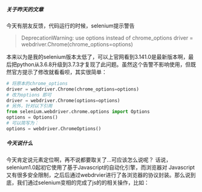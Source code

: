 ##### 关于昨天的文章
今天有朋友反馈，代码运行的时候，selenium提示警告
> DeprecationWarning: use options instead of chrome_options
> driver = webdriver.Chrome(chrome_options=options)

本来以为是我的selenium版本太低了，可以上官网看到3.141.0是最新版本啊，最后把python从3.6.8升级到3.7.3才复现了此问题。虽然这个告警不影响使用，但既然官方提示了修改就看看呗，其实很简单：
```python
# 将原本的chrome_options
driver = webdriver.Chrome(chrome_options=options)
# 改为options 即可
driver = webdriver.Chrome(options=options)
# 另外，针对以下引用
from selenium.webdriver.chrome.options import Options
options = Options()
# 可以简写为：
options = webdriver.ChromeOptions()
```

##### 今天说什么
今天肯定说元素定位啊，再不说都要取关了...可应该怎么说呢？
话说，selenium1.0起初它使用了基于Javascript的自动化引擎，而浏览器对 Javascript 又有很多安全限制，之后后通过webdrvier进行了各浏览器的协议封装。那么说到底，我们通过selenium变相的完成了js的的相关操作，比如：

